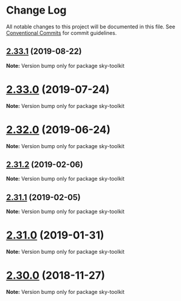 # Change Log

All notable changes to this project will be documented in this file.
See [Conventional Commits](https://conventionalcommits.org) for commit guidelines.

## [2.33.1](https://github.com/sky-uk/toolkit/compare/v2.33.0...v2.33.1) (2019-08-22)

**Note:** Version bump only for package sky-toolkit





# [2.33.0](https://github.com/sky-uk/toolkit/compare/v2.32.0...v2.33.0) (2019-07-24)

**Note:** Version bump only for package sky-toolkit





# [2.32.0](https://github.com/sky-uk/toolkit/compare/v2.31.2...v2.32.0) (2019-06-24)

**Note:** Version bump only for package sky-toolkit





## [2.31.2](https://github.com/sky-uk/toolkit/compare/v2.31.1...v2.31.2) (2019-02-06)

**Note:** Version bump only for package sky-toolkit





## [2.31.1](https://github.com/sky-uk/toolkit/compare/v2.31.0...v2.31.1) (2019-02-05)

**Note:** Version bump only for package sky-toolkit





# [2.31.0](https://github.com/sky-uk/toolkit/compare/v2.30.0...v2.31.0) (2019-01-31)

**Note:** Version bump only for package sky-toolkit





# [2.30.0](https://github.com/sky-uk/toolkit/compare/v2.29.0...v2.30.0) (2018-11-27)

**Note:** Version bump only for package sky-toolkit
